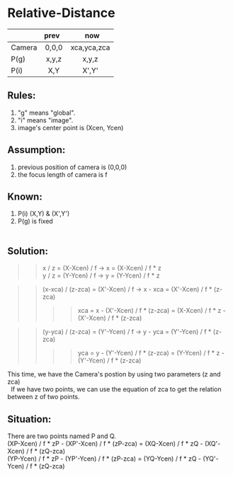 # Relative-Distance  
  
|         |   prev    |       now       |  
| ------- |:---------:|:---------------:|  
|Camera   |   0,0,0   |    xca,yca,zca  |  
|P(g)     |   x,y,z   |       x,y,z     |  
|P(i)     |    X,Y    |       X',Y'     |  
  
## Rules:  
1. "g" means "global".  
2. "i" means "image".  
3. image's center point is (Xcen, Ycen)  
  
## Assumption:  
1. previous position of camera is (0,0,0)  
2. the focus length of camera is f  
  
## Known:  
1. P(i) (X,Y) & (X',Y')  
2. P(g) is fixed  
  
## Solution:  
>>x / z = (X-Xcen) / f -> x = (X-Xcen) / f * z  
>>y / z = (Y-Ycen) / f -> y = (Y-Ycen) / f * z  
  
>>(x-xca) / (z-zca) = (X'-Xcen) / f -> x - xca = (X'-Xcen) / f * (z-zca)  
>>>>xca = x - (X'-Xcen) / f * (z-zca) = (X-Xcen) / f * z - (X'-Xcen) / f * (z-zca)  
  
>>(y-yca) / (z-zca) = (Y'-Ycen) / f -> y - yca = (Y'-Ycen) / f * (z-zca)  
>>>>yca = y - (Y'-Ycen) / f * (z-zca) = (Y-Ycen) / f * z - (Y'-Ycen) / f * (z-zca)  
  
This time, we have the Camera's postion by using two parameters (z and zca)  
  
If we have two points, we can use the equation of zca to get the relation between z of two points.  
## Situation:  
There are two points named P and Q.  
(XP-Xcen) / f * zP - (XP'-Xcen) / f * (zP-zca) = (XQ-Xcen) / f * zQ - (XQ'-Xcen) / f * (zQ-zca)  
(YP-Ycen) / f * zP - (YP'-Ycen) / f * (zP-zca) = (YQ-Ycen) / f * zQ - (YQ'-Ycen) / f * (zQ-zca)  
